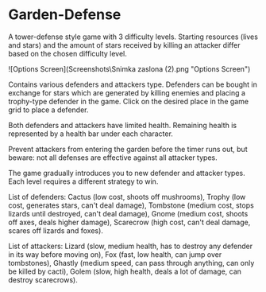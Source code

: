 # Garden-Defense

A tower-defense style game with 3 difficulty levels. Starting resources (lives and stars) and the amount of stars received by killing an attacker differ based on the chosen difficulty level.

![Options Screen](Screenshots\Snimka zaslona (2).png "Options Screen")

Contains various defenders and attackers type. Defenders can be bought in exchange for stars which are generated by killing enemies and placing a trophy-type defender in the game. Click on the desired place in the game grid to place a defender. 

Both defenders and attackers have limited health. Remaining health is represented by a health bar under each character. 

Prevent attackers from entering the garden before the timer runs out, but beware: not all defenses are effective against all attacker types. 

The game gradually introduces you to new defender and attacker types. Each level requires a different strategy to win. 

List of defenders: 
Cactus (low cost, shoots off mushrooms), Trophy (low cost, generates stars, can't deal damage), Tombstone (medium cost, stops lizards until destroyed, can't deal damage), Gnome (medium cost, shoots off axes, deals higher damage), Scarecrow (high cost, can't deal damage, scares off lizards and foxes).

List of attackers: 
Lizard (slow, medium health, has to destroy any defender in its way before moving on), Fox (fast, low health, can jump over tombstones), Ghastly (medium speed, can pass through anything, can only be killed by cacti), Golem (slow, high health, deals a lot of damage, can destroy scarecrows).
